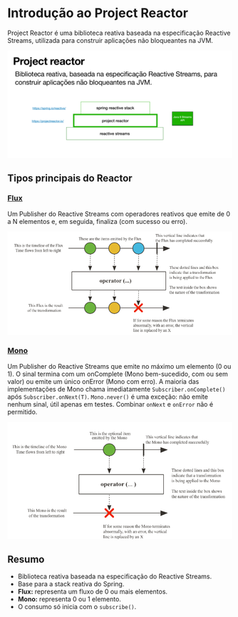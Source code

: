 # Introdução ao Project Reactor

Project Reactor é uma biblioteca reativa baseada na especificação Reactive Streams, utilizada para construir aplicações não bloqueantes na JVM.

![Project Reactor](image-13.png)

## Tipos principais do Reactor

### [Flux](https://projectreactor.io/docs/core/release/api/reactor/core/publisher/Flux.html)

Um Publisher do Reactive Streams com operadores reativos que emite de 0 a N elementos e, em seguida, finaliza (com sucesso ou erro).

![Flux](image-14.png)

### [Mono](https://projectreactor.io/docs/core/release/api/reactor/core/publisher/Mono.html)

Um Publisher do Reactive Streams que emite no máximo um elemento (0 ou 1). O sinal termina com um onComplete (Mono bem-sucedido, com ou sem valor) ou emite um único onError (Mono com erro).
A maioria das implementações de Mono chama imediatamente `Subscriber.onComplete()` após `Subscriber.onNext(T)`.
`Mono.never()` é uma exceção: não emite nenhum sinal, útil apenas em testes.
Combinar `onNext` e `onError` não é permitido.

![Mono](image-15.png)

## Resumo

- Biblioteca reativa baseada na especificação do Reactive Streams.
- Base para a stack reativa do Spring.
- **Flux:** representa um fluxo de 0 ou mais elementos.
- **Mono:** representa 0 ou 1 elemento.
- O consumo só inicia com o `subscribe()`.
